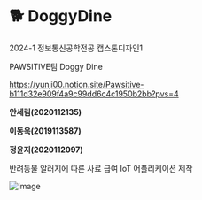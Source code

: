 # 🐕 DoggyDine
2024-1 정보통신공학전공 캡스톤디자인1

PAWSITIVE팀 Doggy Dine

https://yunji00.notion.site/Pawsitive-b111d32e909f4a9c99dd6c4c1950b2bb?pvs=4

**안세림(2020112135)**

**이동욱(2019113587)**

**정윤지(2020112097)**

반려동물 알러지에 따른 사료 급여 IoT 어플리케이션 제작

![image](https://github.com/yunjiJ00/DoggyDine/assets/123616936/50262f30-e1a3-4496-a59b-6c8f5db6f716)



